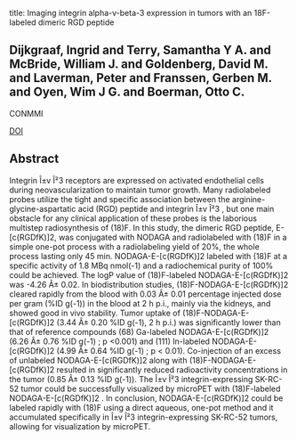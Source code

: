 title: Imaging integrin alpha-v-beta-3 expression in tumors with an 18F-labeled dimeric RGD peptide

## Dijkgraaf, Ingrid and Terry, Samantha Y A. and McBride, William J. and Goldenberg, David M. and Laverman, Peter and Franssen, Gerben M. and Oyen, Wim J G. and Boerman, Otto C.
CONMMI

<a href="https://doi.org/10.1002/cmmi.1523">DOI</a>

## Abstract
Integrin Î±v Î²3 receptors are expressed on activated endothelial cells during neovascularization to maintain tumor growth. Many radiolabeled probes utilize the tight and specific association between the arginine-glycine-aspartatic acid (RGD) peptide and integrin Î±v Î²3 , but one main obstacle for any clinical application of these probes is the laborious multistep radiosynthesis of (18)F. In this study, the dimeric RGD peptide, E-[c(RGDfK)]2, was conjugated with NODAGA and radiolabeled with (18)F in a simple one-pot process with a radiolabeling yield of 20%, the whole process lasting only 45 min. NODAGA-E-[c(RGDfK)]2 labeled with (18)F at a specific activity of 1.8 MBq nmol(-1) and a radiochemical purity of 100% could be achieved. The logP value of (18)F-labeled NODAGA-E-[c(RGDfK)]2 was -4.26 Â± 0.02. In biodistribution studies, (18)F-NODAGA-E-[c(RGDfK)]2 cleared rapidly from the blood with 0.03 Â± 0.01 percentage injected dose per gram (%ID g(-1)) in the blood at 2 h p.i., mainly via the kidneys, and showed good in vivo stability. Tumor uptake of (18)F-NODAGA-E-[c(RGDfK)]2 (3.44 Â± 0.20 %ID g(-1), 2 h p.i.) was significantly lower than that of reference compounds (68) Ga-labeled NODAGA-E-[c(RGDfK)]2 (6.26 Â± 0.76 %ID g(-1) ; p <0.001) and (111) In-labeled NODAGA-E-[c(RGDfK)]2 (4.99 Â± 0.64 %ID g(-1) ; p < 0.01). Co-injection of an excess of unlabeled NODAGA-E-[c(RGDfK)]2 along with (18)F-NODAGA-E-[c(RGDfK)]2 resulted in significantly reduced radioactivity concentrations in the tumor (0.85 Â± 0.13 %ID g(-1)). The Î±v Î²3 integrin-expressing SK-RC-52 tumor could be successfully visualized by microPET with (18)F-labeled NODAGA-E-[c(RGDfK)]2 . In conclusion, NODAGA-E-[c(RGDfK)]2 could be labeled rapidly with (18)F using a direct aqueous, one-pot method and it accumulated specifically in Î±v Î²3 integrin-expressing SK-RC-52 tumors, allowing for visualization by microPET.

